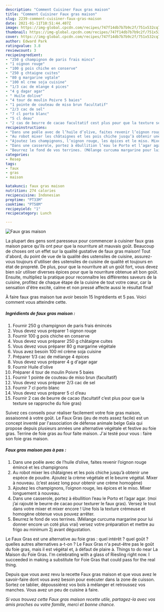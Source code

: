 ```yaml
---
description: "Comment Cuisiner Faux gras maison"
title: "Comment Cuisiner Faux gras maison"
slug: 2239-comment-cuisiner-faux-gras-maison
date: 2021-01-11T10:51:44.407Z
image: https://img-global.cpcdn.com/recipes/747f14db7b7b9c2f/751x532cq70/faux-gras-maison-photo-principale-de-la-recette.jpg
thumbnail: https://img-global.cpcdn.com/recipes/747f14db7b7b9c2f/751x532cq70/faux-gras-maison-photo-principale-de-la-recette.jpg
cover: https://img-global.cpcdn.com/recipes/747f14db7b7b9c2f/751x532cq70/faux-gras-maison-photo-principale-de-la-recette.jpg
author: Edward Park
ratingvalue: 3.8
reviewcount: 3
recipeingredient:
- "250 g champignon de paris frais mincs"
- "1 oignon rouge"
- "100 g pois chiche en conserve"
- "250 g chtaigne cuites"
- "80 g margarine vgtale"
- "100 ml crme soja cuisine"
- "1/3 cac de mlange 4 pices"
- "4 g dagar agar"
- " Huile dolive"
- "4 tour de moulin Poivre 5 baies"
- "1 pointe de couteau de miso brun facultatif"
- "2/3 cac de sel"
- "7 cl porto blanc"
- "5 cl deau"
- "2 cas de beurre de cacao facultatif cest plus pour que la texture se rapproche du foie gras"
recipeinstructions:
- "Dans une poêle avec de l’huile d’olive, faites revenir l’oignon rouge émincé et les champignons"
- "Au robot mixer les châtaignes et les pois chiche jusqu’à obtenir une espèce de poudre. Ajoutez la crème végétale et le beurre végétal. Mixer à nouveau. (c’est assez long pour obtenir une crème homogène)"
- "Ajoutez les champignons, l’oignon rouge, les épices et le miso. Mixer longuement à nouveau."
- "Dans une casserole, portez à ébullition l’eau le Porto et l’agar agar. (moi j’ai rajouté le beurre de cacao pour texturer le faux gras). Versez le tout dans votre mixer et mixer encore ! Une fois la texture crémeuse et homogène obtenue vous pouvez arrêter."
- "Beurrez le fond de vos terrines. (Mélange curcuma margarine pour lui donner encore un coté plus vrai) versez votre préparation et mettre au frigo au minimum 2j avant dégustation."
categories:
- Resep
tags:
- faux
- gras
- maison

katakunci: faux gras maison 
nutrition: 274 calories
recipecuisine: Indonesian
preptime: "PT33M"
cooktime: "PT58M"
recipeyield: "1"
recipecategory: Lunch

---
```



![Faux gras maison](https://img-global.cpcdn.com/recipes/747f14db7b7b9c2f/751x532cq70/faux-gras-maison-photo-principale-de-la-recette.jpg)

La plupart des gens sont paresseux pour commencer à cuisiner faux gras maison parce qu'ils ont peur que la nourriture ait mauvais goût. Beaucoup de choses ont un effet sur la qualité gustative de faux gras maison! Tout d'abord, du point de vue de la qualité des ustensiles de cuisine, assurez-vous toujours d'utiliser des ustensiles de cuisine de qualité et toujours en état de propreté. De plus, pour que la nourriture ait un goût fort, vous devez bien sûr utiliser diverses épices pour que la nourriture obtenue ait bon goût. Ensuite, multipliez la pratique pour reconnaître les différentes saveurs de la cuisine, profitez de chaque étape de la cuisine de tout votre cœur, car la sensation d'être excité, calme et non pressé affecte aussi le résultat final!

<!--inarticleads1-->

À faire faux gras maison tue avoir besoin 15 Ingrédients et 5 pas. Voici comment vous atteindre cette.

##### Ingrédients de faux gras maison :

1. Fournir 250 g champignon de paris frais émincés
1. Vous devez vous préparer 1 oignon rouge
1. Fournir 100 g pois chiche en conserve
1. Vous devez vous préparer 250 g châtaigne cuites
1. Vous devez vous préparer 80 g margarine végétale
1. Vous avez besoin 100 ml crème soja cuisine
1. Préparer 1/3 cac de mélange 4 épices
1. Vous devez vous préparer 4 g d&#39;agar agar
1. Fournir  Huile d&#39;olive
1. Préparer 4 tour de moulin Poivre 5 baies
1. Fournir 1 pointe de couteau de miso brun (facultatif)
1. Vous devez vous préparer 2/3 cac de sel
1. Fournir 7 cl porto blanc
1. Vous devez vous préparer 5 cl d’eau
1. Fournir 2 cas de beurre de cacao (facultatif c’est plus pour que la texture se rapproche du foie gras)


Suivez ces conseils pour réaliser facilement votre foie gras maison, assaisonné à votre goût. Le Faux Gras (jeu de mots assez facile) est un concept inventé par l&#39;association de défense animale belge Gaïa qui propose depuis plusieurs années une alternative végétale et festive au foie gras. Terrine de foie gras au four faite maison. J&#39;ai testé pour vous : faire son foie gras maison. 

<!--inarticleads2-->

##### Faux gras maison pas à pas :

1. Dans une poêle avec de l’huile d’olive, faites revenir l’oignon rouge émincé et les champignons
1. Au robot mixer les châtaignes et les pois chiche jusqu’à obtenir une espèce de poudre. Ajoutez la crème végétale et le beurre végétal. Mixer à nouveau. (c’est assez long pour obtenir une crème homogène)
1. Ajoutez les champignons, l’oignon rouge, les épices et le miso. Mixer longuement à nouveau.
1. Dans une casserole, portez à ébullition l’eau le Porto et l’agar agar. (moi j’ai rajouté le beurre de cacao pour texturer le faux gras). Versez le tout dans votre mixer et mixer encore ! Une fois la texture crémeuse et homogène obtenue vous pouvez arrêter.
1. Beurrez le fond de vos terrines. (Mélange curcuma margarine pour lui donner encore un coté plus vrai) versez votre préparation et mettre au frigo au minimum 2j avant dégustation.


Le Faux Gras est une alternative au foie gras : quel intérêt ? quel goût ? quelles autres alternatives a-t-on ? Le Faux Gras n&#39;a peut-être pas le goût du foie gras, mais il est végétal et, à défaut de plaire à. Things to do near La Maison du Foie Gras. I&#39;m celebrating with a glass of Riesling right now. I succeeded in making a substitute for Foie Gras that could pass for the real thing. 

<!--inarticleads1-->

<p>
Depuis que vous avez revu la recette Faux gras maison et que vous avez le savoir-faire dont vous avez besoin pour exécuter dans la zone de cuisson. Sortez ce tablier, dépoussiérez vos bols à mélanger et retroussez vos manches. Vous avez un peu de cuisine à faire.
</p>

<p>
<i>Si vous trouvez cette Faux gras maison recette utile, partagez-la avec vos amis proches ou votre famille, merci et bonne chance.</i>
</p>
